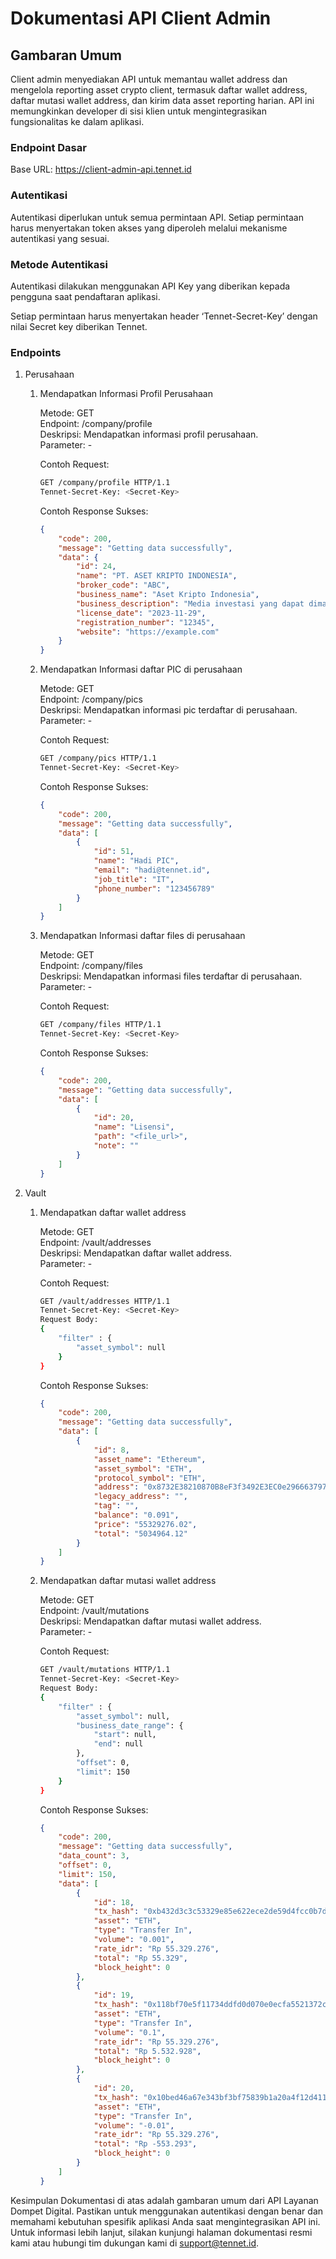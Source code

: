 # Dokumentasi API Client Admin


## Gambaran Umum
Client admin menyediakan API untuk memantau wallet address dan mengelola reporting asset crypto client, termasuk daftar wallet address, daftar mutasi wallet address, dan kirim data asset reporting harian. API ini memungkinkan developer di sisi klien untuk mengintegrasikan fungsionalitas ke dalam aplikasi.

### Endpoint Dasar

Base URL: https://client-admin-api.tennet.id


### Autentikasi
Autentikasi diperlukan untuk semua permintaan API. Setiap permintaan harus menyertakan token akses yang diperoleh melalui mekanisme autentikasi yang sesuai.


### Metode Autentikasi
Autentikasi dilakukan menggunakan API Key yang diberikan kepada pengguna saat pendaftaran aplikasi.

Setiap permintaan harus menyertakan header ‘Tennet-Secret-Key’ dengan nilai Secret key diberikan Tennet.


### Endpoints
1. Perusahaan
    1. Mendapatkan Informasi Profil Perusahaan
        
        Metode: GET\
        Endpoint: /company/profile\
        Deskripsi: Mendapatkan informasi profil perusahaan.\
        Parameter: -

        Contoh Request: 
        ```sh
        GET /company/profile HTTP/1.1
        Tennet-Secret-Key: <Secret-Key>
        ```
    
        Contoh Response Sukses: 
        ```json
        {
            "code": 200,
            "message": "Getting data successfully",
            "data": {
                "id": 24,
                "name": "PT. ASET KRIPTO INDONESIA",
                "broker_code": "ABC",
                "business_name": "Aset Kripto Indonesia",
                "business_description": "Media investasi yang dapat dimasukkan sebagai komoditas dan dapat diperdagangkan di bursa berjangka",
                "license_date": "2023-11-29",
                "registration_number": "12345",
                "website": "https://example.com"
            }
        }
        ```
    2. Mendapatkan Informasi daftar PIC di perusahaan
        
        Metode: GET\
        Endpoint: /company/pics\
        Deskripsi: Mendapatkan informasi pic terdaftar di perusahaan.\
        Parameter: -

        Contoh Request: 
        ```sh
        GET /company/pics HTTP/1.1
        Tennet-Secret-Key: <Secret-Key>
        ```
    
        Contoh Response Sukses: 
        ```json
        {
            "code": 200,
            "message": "Getting data successfully",
            "data": [
                {
                    "id": 51,
                    "name": "Hadi PIC",
                    "email": "hadi@tennet.id",
                    "job_title": "IT",
                    "phone_number": "123456789"
                }
            ]
        }
        ```
    2. Mendapatkan Informasi daftar files di perusahaan
        
        Metode: GET\
        Endpoint: /company/files\
        Deskripsi: Mendapatkan informasi files terdaftar di perusahaan.\
        Parameter: -

        Contoh Request: 
        ```sh
        GET /company/files HTTP/1.1
        Tennet-Secret-Key: <Secret-Key>
        ```
    
        Contoh Response Sukses: 
        ```json
        {
            "code": 200,
            "message": "Getting data successfully",
            "data": [
                {
                    "id": 20,
                    "name": "Lisensi",
                    "path": "<file_url>",
                    "note": ""
                }
            ]
        }
        ```

2. Vault
    1. Mendapatkan daftar wallet address
        
        Metode: GET\
        Endpoint: /vault/addresses\
        Deskripsi: Mendapatkan daftar wallet address.\
        Parameter: -

        Contoh Request: 
        ```sh
        GET /vault/addresses HTTP/1.1
        Tennet-Secret-Key: <Secret-Key>
        Request Body:
        {
            "filter" : {
                "asset_symbol": null
            }
        }
        ```
    
        Contoh Response Sukses: 
        ```json
        {
            "code": 200,
            "message": "Getting data successfully",
            "data": [
                {
                    "id": 8,
                    "asset_name": "Ethereum",
                    "asset_symbol": "ETH",
                    "protocol_symbol": "ETH",
                    "address": "0x8732E38210870B8eF3f3492E3EC0e29666379759",
                    "legacy_address": "",
                    "tag": "",
                    "balance": "0.091",
                    "price": "55329276.02",
                    "total": "5034964.12"
                }
            ]
        }
        ```
    2. Mendapatkan daftar mutasi wallet address
        
        Metode: GET\
        Endpoint: /vault/mutations\
        Deskripsi: Mendapatkan daftar mutasi wallet address.\
        Parameter: -

        Contoh Request: 
        ```sh
        GET /vault/mutations HTTP/1.1
        Tennet-Secret-Key: <Secret-Key>
        Request Body:
        {
            "filter" : {
                "asset_symbol": null,
                "business_date_range": {
                    "start": null,
                    "end": null
                },
                "offset": 0,
                "limit": 150
            }
        }
        ```
    
        Contoh Response Sukses: 
        ```json
        {
            "code": 200,
            "message": "Getting data successfully",
            "data_count": 3,
            "offset": 0,
            "limit": 150,
            "data": [
                {
                    "id": 18,
                    "tx_hash": "0xb432d3c3c53329e85e622ece2de59d4fcc0b7da5e20cdae1eb6a8e3dc06f2f30",
                    "asset": "ETH",
                    "type": "Transfer In",
                    "volume": "0.001",
                    "rate_idr": "Rp 55.329.276",
                    "total": "Rp 55.329",
                    "block_height": 0
                },
                {
                    "id": 19,
                    "tx_hash": "0x118bf70e5f11734ddfd0d070e0ecfa5521372c4612aaba901e46177723934462",
                    "asset": "ETH",
                    "type": "Transfer In",
                    "volume": "0.1",
                    "rate_idr": "Rp 55.329.276",
                    "total": "Rp 5.532.928",
                    "block_height": 0
                },
                {
                    "id": 20,
                    "tx_hash": "0x10bed46a67e343bf3bf75839b1a20a4f12d41186adc3a71ee62b784cafd28c60",
                    "asset": "ETH",
                    "type": "Transfer In",
                    "volume": "-0.01",
                    "rate_idr": "Rp 55.329.276",
                    "total": "Rp -553.293",
                    "block_height": 0
                }
            ]
        }
        ```

Kesimpulan
Dokumentasi di atas adalah gambaran umum dari API Layanan Dompet Digital. Pastikan untuk menggunakan autentikasi dengan benar dan memahami kebutuhan spesifik aplikasi Anda saat mengintegrasikan API ini.
Untuk informasi lebih lanjut, silakan kunjungi halaman dokumentasi resmi kami atau hubungi tim dukungan kami di support@tennet.id.

